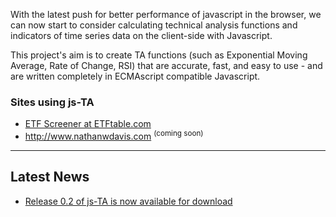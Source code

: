 With the latest push for better performance of javascript in the browser, we can now start to consider calculating technical analysis functions and indicators of time series data on the client-side with Javascript.

This project's aim is to create TA functions (such as Exponential Moving Average, Rate of Change, RSI) that are accurate, fast, and easy to use - and are written completely in ECMAscript compatible Javascript.



### Sites using js-TA ###

  * [ETF Screener at ETFtable.com](http://etftable.com/)
  * http://www.nathanwdavis.com <sup>(coming soon)</sup>



---


## Latest News ##

  * [Release 0.2 of js-TA is now available for download](http://code.google.com/p/js-ta/downloads/detail?name=js-TA-0.2.zip&can=2&q=#makechanges)